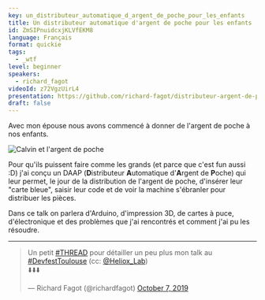 ```yaml
---
key: un_distributeur_automatique_d_argent_de_poche_pour_les_enfants
title: Un distributeur automatique d'argent de poche pour les enfants
id: ZmSIPnuidcxjKLVfEKM8
language: Français
format: quickie
tags:
  - _wtf
level: beginner
speakers:
  - richard_fagot
videoId: z72VgzUirL4
presentation: https://github.com/richard-fagot/distributeur-argent-de-poche/tree/master/Presentation/devfest-2019
draft: false
---
```

Avec mon épouse nous avons commencé à donner de l'argent de poche à nos enfants.

![Calvin et l'argent de poche](https://i.pinimg.com/originals/ad/47/94/ad47940ca35ce4bd5122a916abf9f589.png)

Pour qu'ils puissent faire comme les grands (et parce que c'est fun aussi :D) j'ai conçu un DAAP (**D**istributeur **A**utomatique d'**A**rgent de **P**oche) qui leur permet, le jour de la distribution de l'argent de poche, d'insérer  leur "carte bleue", saisir leur code et de voir la machine s'ébranler pour distribuer les pièces.

Dans ce talk on parlera d'Arduino, d'impression 3D, de cartes à puce, d'électronique et des problèmes que j'ai rencontrés et comment j'ai pu les résoudre.

---

<blockquote class="twitter-tweet" data-lang="en"><p lang="fr" dir="ltr">Un petit <a href="https://twitter.com/hashtag/THREAD?src=hash&amp;ref_src=twsrc%5Etfw">#THREAD</a> pour détailler un peu plus mon talk au <a href="https://twitter.com/hashtag/DevfestToulouse?src=hash&amp;ref_src=twsrc%5Etfw">#DevfestToulouse</a> (cc: <a href="https://twitter.com/Heliox_Lab?ref_src=twsrc%5Etfw">@Heliox_Lab</a>)<br>⬇️⬇️⬇️</p>&mdash; Richard Fagot (@richardfagot) <a href="https://twitter.com/richardfagot/status/1181189540800876544?ref_src=twsrc%5Etfw">October 7, 2019</a></blockquote>
<script async src="https://platform.twitter.com/widgets.js" charset="utf-8"></script>
